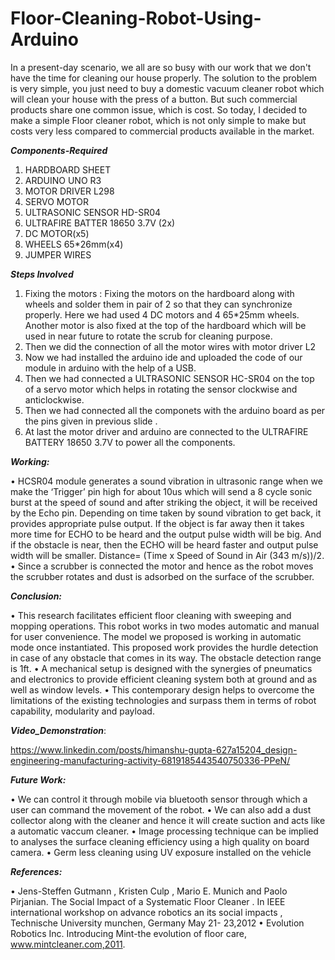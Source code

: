 # Floor-Cleaning-Robot-Using-Arduino
In a present-day scenario, we all are so busy with our work that we don't have the time for cleaning our house properly. The solution to the problem is very simple, you just need to buy a domestic vacuum cleaner robot which will clean your house with the press of a button. But such commercial products share one common issue, which is cost. So today, I decided to make a simple Floor cleaner robot, which is not only simple to make but costs very less compared to commercial products available in the market.

***Components-Required***

1. HARDBOARD SHEET
2. ARDUINO UNO R3
3. MOTOR DRIVER L298
4. SERVO MOTOR 
5. ULTRASONIC SENSOR HD-SR04
6. ULTRAFIRE BATTER 18650 3.7V (2x)
7. DC MOTOR(x5)
8. WHEELS 65*26mm(x4)
9. JUMPER WIRES

***Steps Involved***

1. Fixing the motors : Fixing the motors on the hardboard along with wheels and solder 
them in pair of 2 so that they can synchronize properly. Here we had used 4 DC motors 
and 4 65*25mm wheels.
 Another motor is also fixed at the top of the hardboard which will be used in near future to 
rotate the scrub for cleaning purpose.
2. Then we did the connection of all the motor wires with motor driver L2
3. Now we had installed the arduino ide and uploaded the code of our module in arduino 
with the help of a USB.
4. Then we had connected a ULTRASONIC SENSOR HC-SR04 on the top of a servo 
motor which helps in rotating the sensor clockwise and anticlockwise.
5. Then we had connected all the componets with the arduino board as per the pins given in 
previous slide .
6. At last the motor driver and arduino are connected to the ULTRAFIRE BATTERY 
18650 3.7V to power all the components.

***_Working:_***

• HCSR04 module generates a sound vibration in ultrasonic range when we make the 
‘Trigger’ pin high for about 10us which will send a 8 cycle sonic burst at the speed of 
sound and after striking the object, it will be received by the Echo pin. Depending on 
time taken by sound vibration to get back, it provides appropriate pulse output. If the 
object is far away then it takes more time for ECHO to be heard and the output pulse 
width will be big. And if the obstacle is near, then the ECHO will be heard faster and 
output pulse width will be smaller.
 Distance= (Time x Speed of Sound in Air (343 m/s))/2.
• Since a scrubber is connected the motor and hence as the robot moves the scrubber 
rotates and dust is adsorbed on the surface of the scrubber.

***Conclusion:***

• This research facilitates efficient floor cleaning with sweeping and mopping operations. 
This robot works in two modes automatic and manual for user convenience. The model 
we proposed is working in automatic mode once instantiated. This proposed work 
provides the hurdle detection in case of any obstacle that comes in its way. The obstacle 
detection range is 1ft.
• A mechanical setup is designed with the synergies of pneumatics and electronics to 
provide efficient cleaning system both at ground and as well as window levels.
• This contemporary design helps to overcome the limitations of the existing technologies 
and surpass them in terms of robot capability, modularity and payload.

***Video_Demonstration***:

https://www.linkedin.com/posts/himanshu-gupta-627a15204_design-engineering-manufacturing-activity-6819185443540750336-PPeN/


***_Future Work:_***

• We can control it through mobile via bluetooth sensor through which a user can 
command the movement of the robot.
• We can also add a dust collector along with the cleaner and hence it will create suction 
and acts like a automatic vaccum cleaner.
• Image processing technique can be implied to analyses the surface cleaning efficiency 
using a high quality on board camera.
• Germ less cleaning using UV exposure installed on the vehicle

***_References:_***

• Jens-Steffen Gutmann , Kristen Culp , Mario E. Munich and Paolo Pirjanian. The Social 
Impact of a Systematic Floor Cleaner . In IEEE international workshop on advance robotics an 
its social impacts , Technische University munchen, Germany May 21- 23,2012
• Evolution Robotics Inc. Introducing Mint-the evolution of floor care, 
www.mintcleaner.com,2011.